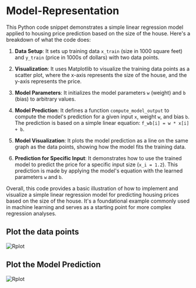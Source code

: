# Model-Representation
This Python code snippet demonstrates a simple linear regression model applied to housing price prediction based on the size of the house. Here's a breakdown of what the code does:

1. **Data Setup**: It sets up training data `x_train` (size in 1000 square feet) and `y_train` (price in 1000s of dollars) with two data points.

2. **Visualization**: It uses Matplotlib to visualize the training data points as a scatter plot, where the x-axis represents the size of the house, and the y-axis represents the price.

3. **Model Parameters**: It initializes the model parameters `w` (weight) and `b` (bias) to arbitrary values.

4. **Model Prediction**: It defines a function `compute_model_output` to compute the model's prediction for a given input `x`, weight `w`, and bias `b`. The prediction is based on a simple linear equation: `f_wb[i] = w * x[i] + b`.

5. **Model Visualization**: It plots the model prediction as a line on the same graph as the data points, showing how the model fits the training data.

6. **Prediction for Specific Input**: It demonstrates how to use the trained model to predict the price for a specific input size (`x_i = 1.2`). This prediction is made by applying the model's equation with the learned parameters `w` and `b`.

Overall, this code provides a basic illustration of how to implement and visualize a simple linear regression model for predicting housing prices based on the size of the house. It's a foundational example commonly used in machine learning and serves as a starting point for more complex regression analyses.
## Plot the data points
![Rplot](https://github.com/UMMY87/Model-Representation/assets/117314436/73f4581f-f2f3-499c-af7b-98607e2a66ab)
## Plot the Model Prediction
![Rplot](https://github.com/UMMY87/Model-Representation/assets/117314436/e2ae0df3-b949-4a28-b661-cdad22b1da6c)
